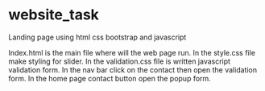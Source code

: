 # website_task
Landing page using html css bootstrap and javascript

Index.html is the main file where will the web page run.
In the style.css file make styling for slider.
In the validation.css file is written javascript validation form.
In the nav bar click on the contact then open the validation form.
In the home page contact button open the popup form.

